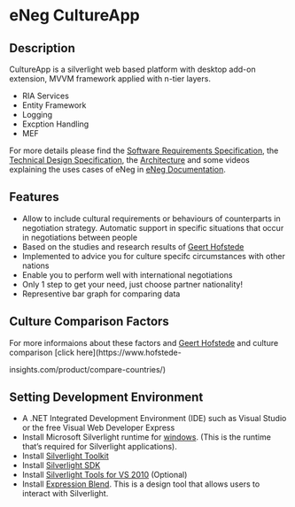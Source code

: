 # eNeg CultureApp

## Description

CultureApp is a silverlight web based platform with desktop add-on extension, MVVM framework applied with n-tier layers.

* RIA Services
* Entity Framework
* Logging
* Excption Handling
* MEF

For more details please find the [Software Requirements Specification](https://github.com/ivconsult/eNeg/blob/master/eNeg%20Documentation/SRS_eNeg_Negotiation_Framework.docx), the [Technical Design Specification](https://github.com/ivconsult/eNeg/blob/master/eNeg%20Documentation/eNeg_TDS_KR.docx), the [Architecture](https://github.com/ivconsult/eNeg/blob/master/eNeg%20Documentation/eNEG%20Infrastructure%20logical%20Architecture.docx) and some videos explaining the uses cases of eNeg in [eNeg Documentation](https://github.com/ivconsult/eNeg/tree/master/eNeg%20Documentation).

## Features

* Allow to include cultural requirements or behaviours of counterparts in negotiation strategy. Automatic support in specific situations that occur in negotiations between people 
* Based on the studies and research results of [Geert Hofstede](https://geert-hofstede.com/)
* Implemented to advice you for culture specifc circumstances with other nations
* Enable you to perform well with international negotiations
* Only 1 step to get your need, just choose partner nationality!
* Representive bar graph for comparing data

## Culture Comparison Factors


For more informaions about these factors and [Geert Hofstede](https://geert-hofstede.com/) and culture comparison [click here](https://www.hofstede-

insights.com/product/compare-countries/)

## Setting Development Environment

* A .NET Integrated Development Environment (IDE) such as Visual Studio or the free Visual Web Developer Express
* Install Microsoft Silverlight runtime for [windows](https://go.microsoft.com/fwlink/?LinkId=229324). (This is the runtime that’s required for Silverlight applications).
* Install [Silverlight Toolkit](https://silverlight.codeplex.com/releases/view/78435)
* Install [Silverlight SDK](https://www.microsoft.com/en-us/download/details.aspx?id=28359)
* Install [Silverlight Tools for VS 2010](https://www.microsoft.com/en-us/download/details.aspx?id=28358) (Optional)
* Install [Expression Blend](https://www.microsoft.com/en-eg/download/details.aspx?id=3062). This is a design tool that allows users to interact with Silverlight.
